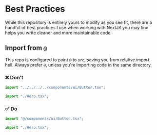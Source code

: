 # Best Practices

While this repository is entirely yours to modify as you see fit, there are a handful of best practices I use when working with NextJS you may find helps you write cleaner and more maintainable code.

## Import from `@`

This repo is configured to point `@` to `src`, saving you from relative import hell. Always prefer `@`, unless you're importing code in the same directory.

### ❌ Don't

```ts
import "../../../../components/ui/Button.tsx";

import "./Hero.tsx";
```

### ✅ Do

```ts
import "@/components/ui/Button.tsx";

import "./Hero.tsx";
```
